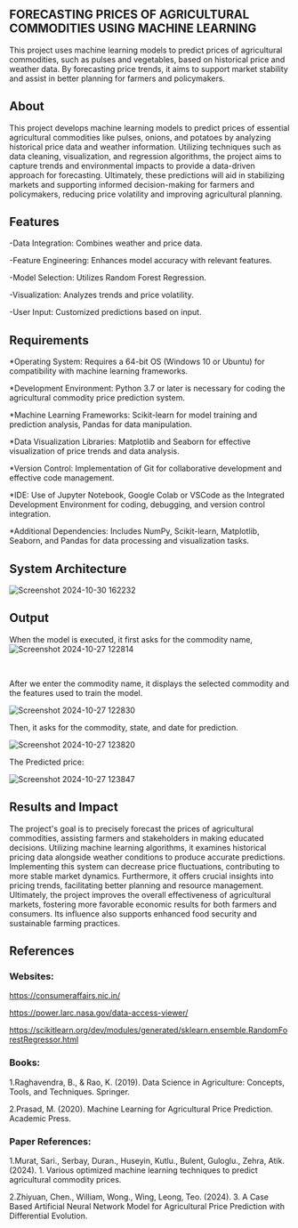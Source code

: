 ## FORECASTING PRICES OF AGRICULTURAL COMMODITIES USING MACHINE LEARNING

This project uses machine learning models to predict prices of agricultural commodities, such as pulses and vegetables, based on historical price and weather data. By forecasting price trends, it aims to support market stability and assist in better planning for farmers and policymakers.

## About
<!--Detailed Description about the project-->
This project develops machine learning models to predict prices of essential agricultural commodities like pulses, onions, and potatoes by analyzing historical price data and weather information. Utilizing techniques such as data cleaning, visualization, and regression algorithms, the project aims to capture trends and environmental impacts to provide a data-driven approach for forecasting. Ultimately, these predictions will aid in stabilizing markets and supporting informed decision-making for farmers and policymakers, reducing price volatility and improving agricultural planning.

## Features
<!--List the features of the project as shown below-->
-Data Integration: Combines weather and price data.

-Feature Engineering: Enhances model accuracy with relevant features.

-Model Selection: Utilizes Random Forest Regression.

-Visualization: Analyzes trends and price volatility.

-User Input: Customized predictions based on input.

## Requirements
<!--List the requirements of the project as shown below-->
*Operating System: Requires a 64-bit OS (Windows 10 or Ubuntu) for compatibility with machine learning frameworks.

*Development Environment: Python 3.7 or later is necessary for coding the agricultural commodity price prediction system.

*Machine Learning Frameworks: Scikit-learn for model training and prediction analysis, Pandas for data manipulation.

*Data Visualization Libraries: Matplotlib and Seaborn for effective visualization of price trends and data analysis.

*Version Control: Implementation of Git for collaborative development and effective code management.

*IDE: Use of Jupyter Notebook, Google Colab or VSCode as the Integrated Development Environment for coding, debugging, and version control integration.

*Additional Dependencies: Includes NumPy, Scikit-learn, Matplotlib, Seaborn, and Pandas for data processing and visualization tasks.

## System Architecture
<!--Embed the system architecture diagram as shown below-->

![Screenshot 2024-10-30 162232](https://github.com/user-attachments/assets/f73c31ac-7abf-4fed-84cc-2831e893a00d)




## Output

<!--Embed the Output picture at respective places as shown below as shown below-->

When the model is executed, it first asks for the commodity name,
![Screenshot 2024-10-27 122814](https://github.com/user-attachments/assets/afea55b1-f2b2-46a4-b7a1-bff70cfd36ab)

​

After we enter the commodity name, it displays the selected commodity and the features used to train the model.

![Screenshot 2024-10-27 122830](https://github.com/user-attachments/assets/76750207-24f4-4761-a64c-685a359cddfd)


Then, it asks for the commodity, state, and date for prediction.

![Screenshot 2024-10-27 123820](https://github.com/user-attachments/assets/2e4ad095-d2f4-48f5-aaf3-f174b5c40880)


The Predicted price:

![Screenshot 2024-10-27 123847](https://github.com/user-attachments/assets/ed786b55-a027-4a6f-8e02-90cc811c67f3)


## Results and Impact
<!--Give the results and impact as shown below-->
The project's goal is to precisely forecast the prices of agricultural commodities, assisting farmers and stakeholders in making educated decisions. Utilizing machine learning algorithms, it examines historical pricing data alongside weather conditions to produce accurate predictions. Implementing this system can decrease price fluctuations, contributing to more stable market dynamics. Furthermore, it offers crucial insights into pricing trends, facilitating better planning and resource management. Ultimately, the project improves the overall effectiveness of agricultural markets, fostering more favorable economic results for both farmers and consumers. Its influence also supports enhanced food security and sustainable farming practices.

## References
### Websites:

https://consumeraffairs.nic.in/ ​

https://power.larc.nasa.gov/data-access-viewer/​

https://scikitlearn.org/dev/modules/generated/sklearn.ensemble.RandomForestRegressor.html​

### Books:
1.Raghavendra, B., & Rao, K. (2019). Data Science in Agriculture: Concepts, Tools, and Techniques. Springer.​

2.Prasad, M. (2020). Machine Learning for Agricultural Price Prediction. Academic Press.

### Paper References:
1.Murat, Sari., Serbay, Duran., Huseyin, Kutlu., Bulent, Guloglu., Zehra, Atik. (2024). 1. Various optimized machine learning techniques to predict agricultural commodity prices. ​

2.Zhiyuan, Chen., William, Wong., Wing, Leong, Teo. (2024). 3. A Case Based Artificial Neural Network Model for Agricultural Price Prediction with Differential Evolution.  





